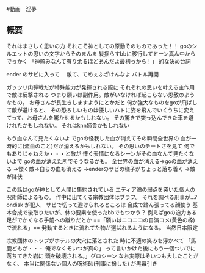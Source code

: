 #動画　淫夢
## 概要
それはまさしく思いの力
それこそ神としての原動そのものであった！！
goのシルエットの思いの文字からそのまんま
髪揺らすbbに移行してドーン真ん中からでっかく
「神頼みなんて有り余るほどあんだよ最初っから！」
的な決め台詞

ender のサビに入って　
敵て、てめぇふざけんなよ
バトル再開

ガッツリ肉弾戦だが特殊能力が発揮される際に
それぞれの思いを叶える主作用で敵は反撃される
つまり願いは副作用。敵がいなければ起こらない恩赦のようなもの。
お母さんが長生きしますようにとかだと
何か強大なものをgoが飛ばして敵が避けると、
その恐ろしいものは優しいハトに姿を飛んでいくうちに変えてって、お母さんを驚かせるかもしれない。
その驚きで突っ込んできた車を避けれたかもしれない。
それはknn姉貴かもしれない

もう血なんて見たくないよ
でgoの怪我した血が消えてその瞬間全世界の
血が一時的に(流血のこと)だが消えるかもしれない。
その思いのチートさを見て
何でもありじゃねえか・・・と敵が
慄く表情になるシーンがその血なんて見たくないよで
goの血が消えた所でそうなるかも。
全世界の血が消える→goの血が消える
→慄く敵→自らの血も消える
→enderのサビの様子がちょっと落ち着く
→敵が降伏



この話はgoが神として人間に集約されている
エディア論の弱点を突いた個人の呪術師によるもの。
作中に出てくる宗教団体はブラフ。
それを調べる刑事が...?
ondisk が犯人　サビで切って避けられるところは
合成で踏ん張ってる顔使う
基本合成で後取りたいが、体の要素を使ったbbでもつかう？
例えばgoの迫力ある足がでかくなる手前への蹴りだとか
==「願いはニコニコの自演コメ(黄色の枠)で流れる」==
発動するときに流れてた物が選ばれるようになる。
当然日本限定

宗教団体のトップがホテルの大穴に落とされた
時に不適の笑みを浮かべて
「馬鹿どもが・・・
俺でなくそいつが真の」
って言いかけた後にもう一個ついでに落ちてきた岩に
頭を破壊される。」グロシーン
なお実際はそいつも大したことがなく、
本当に関係ない個人の呪術師(刑事に扮した)
が黒幕引き
